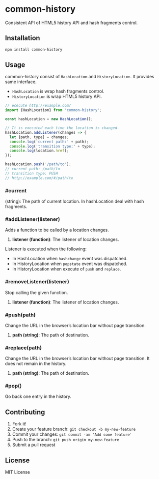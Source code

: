 # common-history
Consistent API of HTML5 history API and hash fragments control.

## Installation
```sh
npm install common-history
```

## Usage
common-history consist of `HashLocation` and `HistoryLocation`.
It provides same interface.

- `HashLocation` is wrap hash fragments control.
- `HistoryLocation` is wrap HTML5 history API.

```js
// ececute http://example.com/
import {HashLocation} from 'common-history';

const hashLocation = new HashLocation();

// It is executed each time the location is changed.
hashLocation.addListener(changes => {
  let {path, type} = changes;
  console.log('current path:' + path);
  console.log('transition type:' + type);
  console.log(location.href);
});

hashLocation.push('/path/to');
// current path: /path/to
// transition type: PUSH
// http://example.com/#/path/to
```

### #current
(string): The path of current location. In hashLocation deal with hash fragments.

### #addListener(listener)
Adds a function to be called by a location changes. 

1. **listener (function)**: The listener of location changes.

Listener is executed when the following:

- In HashLocation when `hashchange` event was dispatched.
- In HistoryLocation when `popstate` event was dispatched.
- In HistoryLocation when execute of `push` and `replace`.

### #removeListener(listener)
Stop calling the given function.

1. **listener (function)**: The listener of location changes.

### #push(path)
Change the URL in the browser’s location bar without page transition.

1. **path (string)**: The path of destination.

### #replace(path)
Change the URL in the browser’s location bar without page transition. It does not remain in the history.

1. **path (string)**: The path of destination.

### #pop()
Go back one entry in the history.

## Contributing
1. Fork it!
2. Create your feature branch: `git checkout -b my-new-feature`
3. Commit your changes: `git commit -am 'Add some feature'`
4. Push to the branch: `git push origin my-new-feature`
5. Submit a pull request

## License
MIT License
